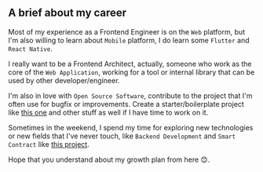## A brief about my career

Most of my experience as a Frontend Engineer is on the `Web` platform, but I'm also willing to learn about `Mobile` platform, I do learn some `Flutter` and `React Native`.

I really want to be a Frontend Architect, actually, someone who work as the core of the `Web Application`, working for a tool or internal library that can be used by other developer/engineer.

I'm also in love with `Open Source Software`, contribute to the project that I'm often use for bugfix or improvements. Create a starter/boilerplate project like [this one](https://github.com/ashalfarhan/gridsome-starter-chakra-ui) and other stuff as well if I have time to work on it.

Sometimes in the weekend, I spend my time for exploring new technologies or new fields that I've never touch, like `Backend Development` and `Smart Contract` like [this project](https://github.com/ashalfarhan/learn-eth).

Hope that you understand about my growth plan from here 😊.
